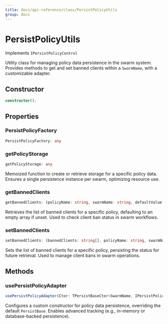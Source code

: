 ```yaml
---
title: docs/api-reference/class/PersistPolicyUtils
group: docs
---
```


# PersistPolicyUtils

Implements `IPersistPolicyControl`

Utility class for managing policy data persistence in the swarm system.
Provides methods to get and set banned clients within a `SwarmName`, with a customizable adapter.

## Constructor

```ts
constructor();
```

## Properties

### PersistPolicyFactory

```ts
PersistPolicyFactory: any
```

### getPolicyStorage

```ts
getPolicyStorage: any
```

Memoized function to create or retrieve storage for a specific policy data.
Ensures a single persistence instance per swarm, optimizing resource use.

### getBannedClients

```ts
getBannedClients: (policyName: string, swarmName: string, defaultValue?: string[]) => Promise<string[]>
```

Retrieves the list of banned clients for a specific policy, defaulting to an empty array if unset.
Used to check client ban status in swarm workflows.

### setBannedClients

```ts
setBannedClients: (bannedClients: string[], policyName: string, swarmName: string) => Promise<void>
```

Sets the list of banned clients for a specific policy, persisting the status for future retrieval.
Used to manage client bans in swarm operations.

## Methods

### usePersistPolicyAdapter

```ts
usePersistPolicyAdapter(Ctor: TPersistBaseCtor<SwarmName, IPersistPolicyData>): void;
```

Configures a custom constructor for policy data persistence, overriding the default `PersistBase`.
Enables advanced tracking (e.g., in-memory or database-backed persistence).
